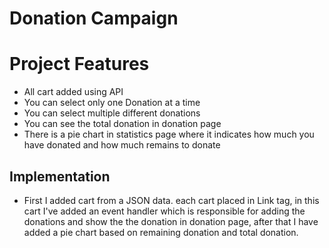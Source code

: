 # Donation Campaign


# Project Features

- All cart added using API 
- You can select only one Donation at a time
- You can select multiple different donations 
- You can see the total donation in donation page
- There is a pie chart in statistics page where it indicates how much you have donated and how much remains to donate 




## Implementation

- First I added cart from a JSON data. each cart placed in Link tag, in this cart I've added an event handler which is responsible for adding the donations and show the the donation in donation page, after that I have added a pie chart based on remaining donation and total donation.


